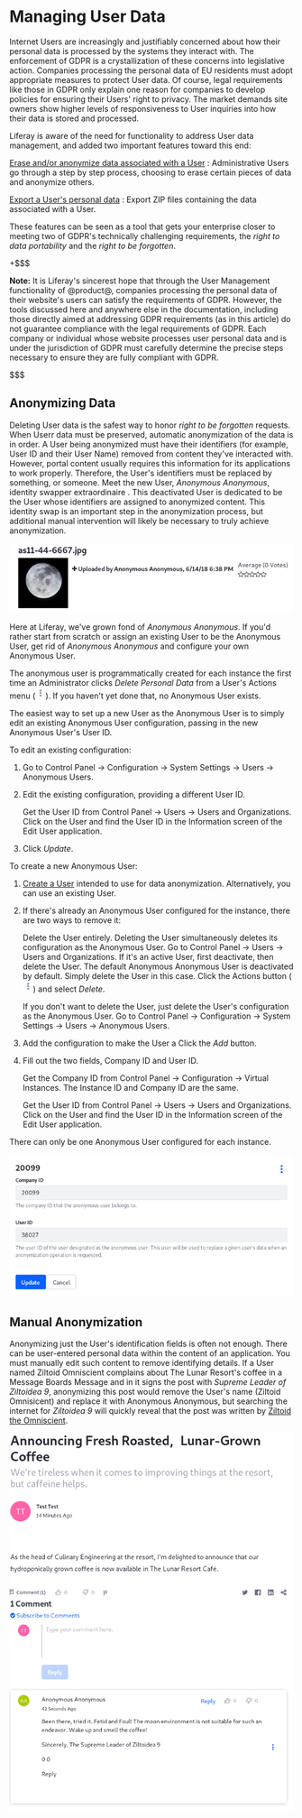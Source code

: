 # Managing User Data [](id=managing-user-data)

Internet Users are increasingly and justifiably concerned about how their
personal data is processed by the systems they interact with. The enforcement of
GDPR is a crystallization of these concerns into legislative action. Companies
processing the personal data of EU residents must adopt appropriate measures to
protect User data. Of course, legal requirements like those in GDPR only explain
one reason for companies to develop policies for ensuring their Users' right to
privacy. The market demands site owners show higher levels of responsiveness to
User inquiries into how their data is stored and processed.

Liferay is aware of the need for functionality to address User data management,
and added two important features toward this end:

[Erase and/or anonymize data associated with a User](/discover/deployment/-/knowledge_base/7-1/sanitizing-user-data)
: Administrative Users go through a step by step process, choosing to erase
certain pieces of data and anonymize others.

[Export a User's personal data](/discover/deployment/-/knowledge_base/7-1/exporting-user-data)
: Export ZIP files containing the data associated with a User.

These features can be seen as a tool that gets your enterprise closer to meeting
two of GDPR's technically challenging requirements, the _right to data
portability_ and the _right to be forgotten_.

+$$$

**Note:** It is Liferay's sincerest hope that through the User Management
functionality of @product@, companies processing the personal data of their
website's users can satisfy the requirements of GDPR. However, the tools
discussed here and anywhere else in the documentation, including those directly
aimed at addressing GDPR requirements (as in this article) do not guarantee
compliance with the legal requirements of GDPR. Each company or individual whose
website processes user personal data and is under the jurisdiction of GDPR must
carefully determine the precise steps necessary to ensure they are fully compliant
with GDPR.

$$$

## Anonymizing Data [](id=anonymizing-data)

Deleting User data is the safest way to honor _right to be forgotten_ requests.
When Userr data must be preserved, automatic anonymization of the data is in
order. A User being anonymized must have their identifiers (for example, User ID
and their User Name) removed from content they've interacted with. However,
portal content usually requires this information for its applications to work
properly. Therefore, the User's identifiers must be replaced by something, or
someone.  Meet the new User, *Anonymous Anonymous*, identity swapper
extraordinaire . This deactivated User is dedicated to be the User whose
identifiers are assigned to anonymized content. This identity swap is an
important step in the anonymization process, but additional manual intervention
will likely be necessary to truly achieve anonymization.

![Figure 1: Anonymized content is presented with the User Anonymous Anonymous's identifying information.](../../../images/users-anonymized-content.png)

Here at Liferay, we've grown fond of *Anonymous Anonymous*. If you'd rather
start from scratch or assign an existing User to be the Anonymous User, get rid
of *Anonymous Anonymous* and configure your own Anonymous User.

The anonymous user is programmatically created for each instance the first time
an Administrator clicks *Delete Personal Data* from a User's Actions menu
(![Actions](../../../images/icon-actions.png)). If you haven't yet done that, no
Anonymous User exists.

The easiest way to set up a new User as the Anonymous User is to simply edit an
existing Anonymous User configuration, passing in the new Anonymous User's User
ID. 

To edit an existing configuration:

1.  Go to Control Panel &rarr; Configuration &rarr; System Settings &rarr; Users
    &rarr; Anonymous Users.

2.  Edit the existing configuration, providing a different User ID.

    Get the User ID from Control Panel &rarr; Users &rarr; Users and
    Organizations. Click on the User and find the User ID in the Information
    screen of the Edit User application.

3.  Click *Update*.

To create a new Anonymous User:

1.  [Create a User](/discover/portal/-/knowledge_base/7-1/adding-editing-and-deleting-users#adding-users)
    intended to use for data anonymization. Alternatively, you can use an
    existing User.

2.  If there's already an Anonymous User configured for the instance, there are
    two ways to remove it: 
    
    Delete the User entirely. Deleting the User simultaneously deletes its
    configuration as the Anonymous User. Go to Control Panel &rarr; Users &rarr;
    Users and Organizations. If it's an active User, first deactivate, then
    delete the User. The default Anonymous Anonymous User is deactivated by
    default. Simply delete the User in this case. Click the Actions button
    (![Actions](../../../images/icon-actions.png)) and select *Delete*.

    If you don't want to delete the User, just delete the User's configuration
    as the Anonymous User. Go to Control Panel &rarr; Configuration &rarr;
    System Settings &rarr; Users &rarr; Anonymous Users.

3.  Add the configuration to make the User a Click the *Add* button.

5.  Fill out the two fields, Company ID and User ID. 

    Get the Company ID from Control Panel &rarr; Configuration &rarr; Virtual
    Instances. The Instance ID and Company ID are the same.

    Get the User ID from Control Panel &rarr; Users &rarr; Users and
    Organizations. Click on the User and find the User ID in the Information
    screen of the Edit User application.

There can only be one Anonymous User configured for each instance.

![Figure 2: Assign your own Anonymous User from Control Panel &rarr; Configuration &rarr; System Settings &rarr; Users &rarr; Anonymous User.](../../../images/users-anonymous-config.png)

## Manual Anonymization [](id=manual-anonymization)

Anonymizing just the User's identification fields is often not enough. There can
be user-entered personal data within the content of an application. You must
manually edit such content to remove identifying details. If a User named
Ziltoid Omniscient complains about The Lunar Resort's coffee in a Message Boards
Message and in it signs the post with _Supreme Leader of Ziltoidea 9_,
anonymizing this post would remove the User's name (Ziltoid Omnisicent) and
replace it with Anonymous Anonymous, but searching the internet for _Ziltoidea
9_ will quickly reveal that the post was written by
[Ziltoid the Omniscient](https://en.wikipedia.org/wiki/Ziltoid_the_Omniscient).

![Figure 3: Even though this Message Boards Message (a comment on a blog post in this case) is anonymized, it should be edited to remove User Associated Data from the content of the message.](../../../images/users-partial-anonymization.png)

